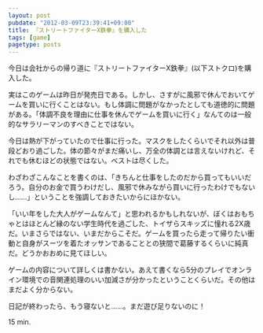 ```yaml
---
layout: post
pubdate: "2012-03-09T23:39:41+09:00"
title: 『ストリートファイターX鉄拳』を購入した
tags: [game]
pagetype: posts
---
```

今日は会社からの帰り道に『ストリートファイターX鉄拳』(以下ストクロ)を購入した。

実はこのゲームは昨日が発売日である。しかし、さすがに風邪で休んでおいてゲームを買いに行くことはない。もし体調に問題がなかったとしても道徳的に問題がある。「体調不良を理由に仕事を休んでゲームを買いに行く」なんてのは一般的なサラリーマンのすべきことではない。

今日は熱が下がっていたので仕事に行った。マスクをしたくらいでそれ以外は普段どおり過ごした。体の節々がまだ痛いし、万全の体調とは言えないけれど、それでも休むほどの状態ではない。ベストは尽くした。

わざわざこんなことを書くのは、「きちんと仕事をしたのだから買ってもいいだろう。自分のお金で買うわけだし、風邪で休みながら買いに行ったわけでもないし……」ということを強調しておきたいからにほかない。

「いい年をした大人がゲームなんて」と思われるかもしれないが、ぼくはおもちゃとはほとんど縁のない学生時代を過ごした、トイザらスキッズに憧れる2X歳だ。いまさらではない、いまだからこそだ。ゲームを買ったら走って帰りたい衝動と自身がスーツを着たオッサンであることとの狭間で葛藤するくらいに純真だ。どうかおおめに見てほしい。

ゲームの内容について詳しくは書かない。あえて書くなら5分のプレイでオンライン環境での音関連処理のいい加減さが分かったということくらいだ。その他はまだよく分からない。

日記が終わったら、もう寝ないと……。まだ遊び足りないのに！

15 min.  
